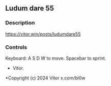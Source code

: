 ## Ludum dare 55

### Description

https://vitor.win/posts/ludumdare55

### Controls

Keyboard:
A S D W to move.
Spacebar to sprint.

- Vitor.

*Copyright (c) 2024 Vitor x.com/bl0w
